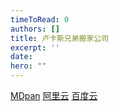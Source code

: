 ```yaml
---
timeToRead: 0
authors: []
title: 卢卡斯兄弟搬家公司
excerpt: ''
date: 
hero: ""
---
```

[MDpan](https://mdpan.tk/%E5%8D%A2%E5%8D%A1%E6%96%AF%E5%85%84%E5%BC%9F%E6%90%AC%E5%AE%B6%E5%85%AC%E5%8F%B8)
[阿里云](https://www.aliyundrive.com/s/awMaRLX1VE6)
[百度云](https://pan.baidu.com/s/1s9Dz71EgqEVJP6qRCsMwjQ?pwd=h9kj)